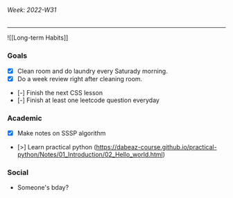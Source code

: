 ###### Week: 2022-W31
- - - 
![[Long-term Habits]]

### Goals 
- [x] Clean room and do laundry every Saturady morning.
- [x] Do a week review right after cleaning room.
- [-] Finish the next CSS lesson
- [-] Finish at least one leetcode question everyday


### Academic
- [x] Make notes on SSSP algorithm
- [>] Learn practical python (https://dabeaz-course.github.io/practical-python/Notes/01_Introduction/02_Hello_world.html)

### Social 
- Someone's bday?
